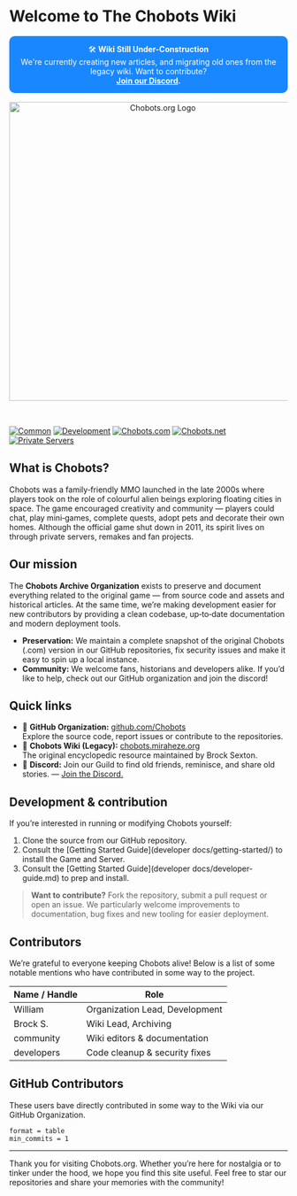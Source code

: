 # Welcome to The Chobots Wiki

<!-- This page could benefit from more information. Want to contribute? -->
<div style="background: rgba(0, 123, 255, 0.9); color: white; padding: 1em; border-radius: 10px; text-align: center; margin-top: 16px; margin-bottom: 16px;">
  🛠️ <strong>Wiki Still Under-Construction</strong><br/>
  We're currently creating new articles, and migrating old ones from the legacy wiki. Want to contribute?<br>
  <strong><a href="https://discord.gg/JtqKwGrDSX" style="color:white; text-decoration: underline;">Join our Discord</a>.</strong>
</div>

<p align="center">
  <img src="img/Discord-Banner-ChobotsArchiveOrganization.jpg" alt="Chobots.org Logo" style="width:540px; margin-bottom: 2rem;" />
</p>

<div class="chobots-button-row">
  <a href="/collections/common/getting-started/"><img src="img/era1.png" alt="Common" class="chobots-button" /></a>
  <a href="/developer%20docs/getting-started/"><img src="img/era1.png" alt="Development" class="chobots-button" /></a>
  <a href="/collections/2008-2011/getting-started/"><img src="img/era1.png" alt="Chobots.com" class="chobots-button" /></a>
  <a href="/collections/2011-2014/getting-started/"><img src="img/era1.png" alt="Chobots.net" class="chobots-button" /></a>
  <a href="/collections/privateservers/getting-started/"><img src="img/era1.png" alt="Private Servers" class="chobots-button" /></a>
</div>

## What is Chobots?

Chobots was a family‑friendly MMO launched in the late 2000s where players took on the role of colourful alien beings exploring floating cities in space.  The game encouraged creativity and community — players could chat, play mini‑games, complete quests, adopt pets and decorate their own homes.  Although the official game shut down in 2011, its spirit lives on through private servers, remakes and fan projects.

## Our mission

The **Chobots Archive Organization** exists to preserve and document everything related to the original game — from source code and assets and historical articles.  At the same time, we’re making development easier for new contributors by providing a clean codebase, up‑to‑date documentation and modern deployment tools.

- **Preservation:** We maintain a complete snapshot of the original Chobots (.com) version in our GitHub repositories, fix security issues and make it easy to spin up a local instance.
- **Community:** We welcome fans, historians and developers alike.  If you’d like to help, check out our GitHub organization and join the discord!

## Quick links

- 🔗 **GitHub Organization:** [github.com/Chobots](https://github.com/Chobots)  
  Explore the source code, report issues or contribute to the repositories.
- 📘 **Chobots Wiki (Legacy):** [chobots.miraheze.org](https://chobots.miraheze.org)  
  The original encyclopedic resource maintained by Brock Sexton.
- 🚀 **Discord:** Join our Guild to find old friends, reminisce, and share old stories. — [Join the Discord.](https://discord.gg/JtqKwGrDSX)

## Development & contribution

If you’re interested in running or modifying Chobots yourself:

1. Clone the source from our GitHub repository.
2. Consult the [Getting Started Guide](developer docs/getting-started/) to install the Game and Server.
3. Consult the [Getting Started Guide](developer docs/developer-guide.md) to prep and install.

> **Want to contribute?** Fork the repository, submit a pull request or open an issue.  We particularly welcome improvements to documentation, bug fixes and new tooling for easier deployment.

## Contributors

We’re grateful to everyone keeping Chobots alive! Below is a list of some notable mentions who have contributed in some way to the project.

| Name / Handle | Role                           |
|---------------|--------------------------------|
| William       | Organization Lead, Development |
| Brock S.      | Wiki Lead, Archiving           |
| community     | Wiki editors & documentation   |
| developers    | Code cleanup & security fixes  |

## GitHub Contributors

These users bave directly contributed in some way to the Wiki via our GitHub Organization.

```authors
format = table
min_commits = 1
```

---

Thank you for visiting Chobots.org.  Whether you’re here for nostalgia or to tinker under the hood, we hope you find this site useful.  Feel free to star our repositories and share your memories with the community!
